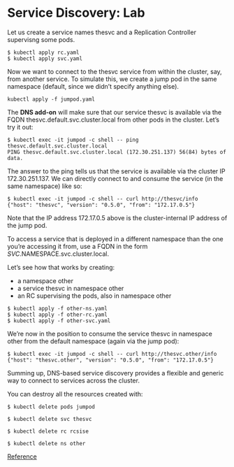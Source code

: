 # Service Discovery: Lab
Let us create a service names thesvc and a Replication Controller supervisng some pods.

```
$ kubectl apply rc.yaml
$ kubectl apply svc.yaml
```

Now we want to connect to the thesvc service from within the cluster, say, from another service. To simulate this, we create a jump pod in the same namespace (default, since we didn’t specify anything else).

```
kubectl apply -f jumpod.yaml
```
The **DNS add-on** will make sure that our service thesvc is available via the FQDN thesvc.default.svc.cluster.local from other pods in the cluster. Let’s try it out:

```
$ kubectl exec -it jumpod -c shell -- ping thesvc.default.svc.cluster.local
PING thesvc.default.svc.cluster.local (172.30.251.137) 56(84) bytes of data.
```
The answer to the ping tells us that the service is available via the cluster IP 172.30.251.137. We can directly connect to and consume the service (in the same namespace) like so:
```
$ kubectl exec -it jumpod -c shell -- curl http://thesvc/info
{"host": "thesvc", "version": "0.5.0", "from": "172.17.0.5"}
```
Note that the IP address 172.17.0.5 above is the cluster-internal IP address of the jump pod.

To access a service that is deployed in a different namespace than the one you’re accessing it from, use a FQDN in the form $SVC.$NAMESPACE.svc.cluster.local.

Let’s see how that works by creating:

* a namespace other
* a service thesvc in namespace other
* an RC supervising the pods, also in namespace other

```
$ kubectl apply -f other-ns.yaml
$ kubectl apply -f other-rc.yaml
$ kubectl apply -f other-svc.yaml
```
We’re now in the position to consume the service thesvc in namespace other from the default namespace (again via the jump pod):

```
$ kubectl exec -it jumpod -c shell -- curl http://thesvc.other/info
{"host": "thesvc.other", "version": "0.5.0", "from": "172.17.0.5"}
```
Summing up, DNS-based service discovery provides a flexible and generic way to connect to services across the cluster.

You can destroy all the resources created with:

```
$ kubectl delete pods jumpod

$ kubectl delete svc thesvc

$ kubectl delete rc rcsise

$ kubectl delete ns other
```

[Reference](http://kubernetesbyexample.com/sd/)

